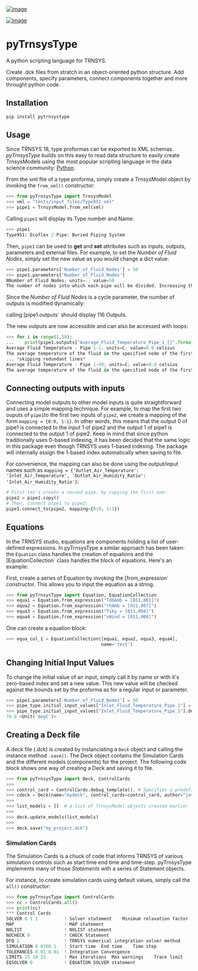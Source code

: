 [![image](https://travis-ci.com/samuelduchesne/pyTrnsysType.svg?branch=develop)](https://travis-ci.com/samuelduchesne/pyTrnsysType)

[![image](https://coveralls.io/repos/github/samuelduchesne/pyTrnsysType/badge.svg?branch=develop)](https://coveralls.io/github/samuelduchesne/pyTrnsysType?branch=develop)

# pyTrnsysType

A python scripting language for TRNSYS.

Create .dck files from stratch in an object-oriented python structure. Add components,
specify parameters, connect components together and more throught python code.

## Installation

```python
pip install pytrnsystype
```

## Usage

Since TRNSYS 18, type proformas can be exported to XML schemas. *pyTrnsysType* builds on
this easy to read data structure to easily create TrnsysModels using the most popular
scripting language in the data science community:
[Python](https://www.economist.com/graphic-detail/2018/07/26/python-is-becoming-the-worlds-most-popular-coding-language).

From the xml file of a type proforma, simply create a TrnsysModel object by invoking the
`from_xml()` constructor:

```python
>>> from pyTrnsysType import TrnsysModel
>>> xml = "tests/input_files/Type951.xml"
>>> pipe1 = TrnsysModel.from_xml(xml)
```

Calling `pipe1` will display its Type number and Name:

```python
>>> pipe1
Type951: Ecoflex 2-Pipe: Buried Piping System
```

Then, `pipe1` can be used to **get** and **set** attributes such as inputs, outputs,
parameters and external files. For example, to set the *Number of Fluid Nodes*, simply set
the new value as you would change a dict value:

```python
>>> pipe1.parameters['Number_of_Fluid_Nodes'] = 50
>>> pipe1.parameters['Number_of_Fluid_Nodes']
NNumber of Fluid Nodes; units=-; value=50
The number of nodes into which each pipe will be divided. Increasing the number of nodes will improve the accuracy but cost simulation run-time.
```

Since the *Number of Fluid Nodes* is a cycle parameter, the number of outputs is modified
dynamically:

calling [pipe1.outputs` should display 116 Outputs.

The new outputs are now accessible and can also be accessed with loops:

```python
>>> for i in range(1,50):
...    print(pipe1.outputs["Average_Fluid_Temperature_Pipe_1_{}".format(i)])
Average Fluid Temperature - Pipe 1-1; units=C; value=0.0 celsius
The average temperature of the fluid in the specified node of the first buried pipe.
... *skipping redundant lines*
Average Fluid Temperature - Pipe 1-49; units=C; value=0.0 celsius
The average temperature of the fluid in the specified node of the first buried pipe.
```

## Connecting outputs with inputs

Connecting model outputs to other model inputs is quite straightforward and uses a simple
mapping technique. For example, to map the first two ouputs of `pipe1`to the first two
inputs of `pipe2`, we create a mapping of the form `mapping = {0:0, 1:1}`. In other words,
this means that the output 0 of pipe1 is connected to the input 1 of pipe2 and the output
1 of pipe1 is connected to the output 1 of pipe2. Keep in mind that since python
traditionally uses 0-based indexing, it has been decided that the same logic in this
package even though TRNSYS uses 1-based indexing. The package will internally assign the
1-based index automatically when saving to file.

For convenience, the mapping can also be done using the output/input names such as
`mapping = {'Outlet_Air_Temperature': 'Inlet_Air_Temperature',
'Outlet_Air_Humidity_Ratio': 'Inlet_Air_Humidity_Ratio'}`:

```python
# First let's create a second pipe, by copying the first one:
pipe2 = pipe1.copy()
# Then, connect pipe1 to pipe2:
pipe1.connect_to(pipe2, mapping={0:0, 1:1})
```

## Equations

In the TRNSYS studio, equations are components holding a list of user-defined expressions.
In pyTrnsysType a similar approach has been taken: the `Equation` class handles the
creation of equations and the [EquationCollection` class handles the block of equations.
Here's an example:

First, create a series of Equation by invoking the [from_expression` constructor. This
allows you to input the equation as a string.

```python
>>> from pyTrnsysType import Equation, EquationCollection
>>> equa1 = Equation.from_expression("TdbAmb = [011,001]")
>>> equa2 = Equation.from_expression("rhAmb = [011,007]")
>>> equa3 = Equation.from_expression("Tsky = [011,004]")
>>> equa4 = Equation.from_expression("vWind = [011,008]")
```

One can create a equation block:

```python
>>> equa_col_1 = EquationCollection([equa1, equa2, equa3, equa4],
                                    name='test')
```

## Changing Initial Input Values

To change the initial value of an input, simply call it by name or with it's zero-based
index and set a new value. This new value will be checked against the bounds set by the
proforma as for a regular input or parameter.

```python
>>> pipe1.parameters['Number_of_Fluid_Nodes'] = 50
>>> pipe_type.initial_input_values["Inlet_Fluid_Temperature_Pipe_1"] = 70
>>> pipe_type.initial_input_values["Inlet_Fluid_Temperature_Pipe_1"].default  # or, pipe_type.initial_input_values[0]
70.0 <Unit('degC')>
```

## Creating a Deck file

A deck file (.dck) is created by instanciating a `Deck` object and calling the instance
method `.save()`. The Deck object contains the Simulation Cards and the different models
(components) for the project. The following code block shows one way of creating a Deck
and saving it to file.

```python
>>> from pyTrnsysType import Deck, ControlCards
>>> 
>>> control_card = ControlCards.debug_template(). # Specifies a predefined set of control cards. See section bellow.
>>> cdeck = Deck(name="mydeck", control_cards=control_card, author="jovyan")
>>> 
>>> list_models = []  # a list of TrnsysModel objects created earlier
>>>  
>>> deck.update_models(list_models)
>>> 
>>> deck.save("my_project.dck")
```

### Simulation Cards

The Simulation Cards is a chuck of code that informs TRNSYS of various simulation controls
such as start time end time and time-step. pyTrnsysType implements many of those
*Statements* with a series of Statement objects.

For instance, to create simulation cards using default values, simply call the `all()`
constructor:

```python
>>> from pyTrnsysType import ControlCards
>>> cc = ControlCards.all()
>>> print(cc)
*** Control Cards
SOLVER 0 1 1          ! Solver statement    Minimum relaxation factor   Maximum relaxation factor
MAP                   ! MAP statement
NOLIST                ! NOLIST statement
NOCHECK 0             ! CHECK Statement
DFQ 1                 ! TRNSYS numerical integration solver method
SIMULATION 0 8760 1   ! Start time  End time    Time step
TOLERANCES 0.01 0.01  ! Integration Convergence
LIMITS 25 10 25       ! Max iterations  Max warnings    Trace limit
EQSOLVER 0            ! EQUATION SOLVER statement
```


